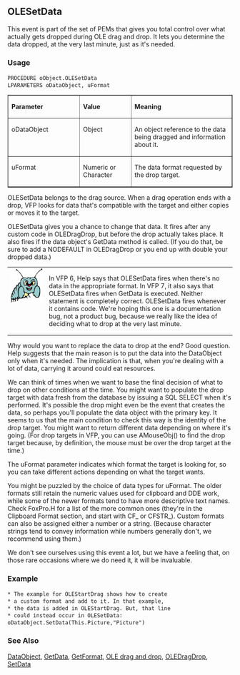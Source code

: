 ## OLESetData

This event is part of the set of PEMs that gives you total control over what actually gets dropped during OLE drag and drop. It lets you determine the data dropped, at the very last minute, just as it's needed.

### Usage

```foxpro
PROCEDURE oObject.OLESetData
LPARAMETERS oDataObject, uFormat
```
<table border cellspacing=0 cellpadding=0 width=100%>
<tr>
  <td width=32% valign=top>
  <p><b>Parameter</b></p>
  </td>
  <td width=23% valign=top>
  <p><b>Value</b></p>
  </td>
  <td width=45% valign=top>
  <p><b>Meaning</b></p>
  </td>
 </tr>
<tr>
  <td width=32% valign=top>
  <p>oDataObject</p>
  </td>
  <td width=23% valign=top>
  <p>Object</p>
  </td>
  <td width=45% valign=top>
  <p>An object reference to the data being dragged and information about it.</p>
  </td>
 </tr>
<tr>
  <td width=32% valign=top>
  <p>uFormat</p>
  </td>
  <td width=23% valign=top>
  <p>Numeric or Character</p>
  </td>
  <td width=45% valign=top>
  <p>The data format requested by the drop target.</p>
  </td>
 </tr>
</table>

OLESetData belongs to the drag source. When a drag operation ends with a drop, VFP looks for data that's compatible with the target and either copies or moves it to the target. 

OLESetData gives you a chance to change that data. It fires after any custom code in OLEDragDrop, but before the drop actually takes place. It also fires if the data object's GetData method is called. (If you do that, be sure to add a NODEFAULT in OLEDragDrop or you end up with double your dropped data.)

<table border=0 cellspacing=0 cellpadding=0 width=100%>
<tr>
  <td width=17% valign=top>
<img width=95 height=78 src="bug.gif"></p>
  </td>
  <td width=83%>
  <p>In VFP 6, Help says that OLESetData fires when there's no data in the appropriate format. In VFP 7, it also says that OLESetData fires when GetData is executed. Neither statement is completely correct. OLESetData fires whenever it contains code. We're hoping this one is a documentation bug, not a product bug, because we really like the idea of deciding what to drop at the very last minute.</p>
  </td>
 </tr>
</table>

Why would you want to replace the data to drop at the end? Good question. Help suggests that the main reason is to put the data into the DataObject only when it's needed. The implication is that, when you're dealing with a lot of data, carrying it around could eat resources.

We can think of times when we want to base the final decision of what to drop on other conditions at the time. You might want to populate the drop target with data fresh from the database by issuing a SQL SELECT when it's performed. It's possible the drop might even be the event that creates the data, so perhaps you'll populate the data object with the primary key. It seems to us that the main condition to check this way is the identity of the drop target. You might want to return different data depending on where it's going. (For drop targets in VFP, you can use AMouseObj() to find the drop target because, by definition, the mouse must be over the drop target at the time.)

The uFormat parameter indicates which format the target is looking for, so you can take different actions depending on what the target wants. 

You might be puzzled by the choice of data types for uFormat. The older formats still retain the numeric values used for clipboard and DDE work, while some of the newer formats tend to have more descriptive text names. Check FoxPro.H for a list of the more common ones (they're in the Clipboard Format section, and start with CF_ or CFSTR_). Custom formats can also be assigned either a number or a string. (Because character strings tend to convey information while numbers generally don't, we recommend using them.)

We don't see ourselves using this event a lot, but we have a feeling that, on those rare occasions where we do need it, it will be invaluable. 

### Example

```foxpro
* The example for OLEStartDrag shows how to create
* a custom format and add to it. In that example,
* the data is added in OLEStartDrag. But, that line
* could instead occur in OLESetData:
oDataObject.SetData(This.Picture,"Picture")
```
### See Also

[DataObject](s4g770.md), [GetData](s4g776.md), [GetFormat](s4g778.md), [OLE drag and drop](s4g830.md), [OLEDragDrop](s4g823.md), [SetData](s4g776.md)